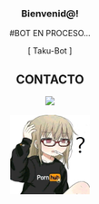 <div align="center"><h3> Bienvenid@! </h3>
#BOT EN PROCESO...

<P align="center">
[ Taku-Bot ]
</p>

## CONTACTO
<a href="https://wa.me/51995386439?text=Wenas...+me+ayudas+con+el+bot+multidevice+:)"><img src="https://img.shields.io/badge/WhatsApp-25D366?style=for-the-badge&logo=whatsapp&logoColor=white" />


<p align="center">
<img src="./media/pornhub.jpg" width="140" height="140"/>
<p align="center">
